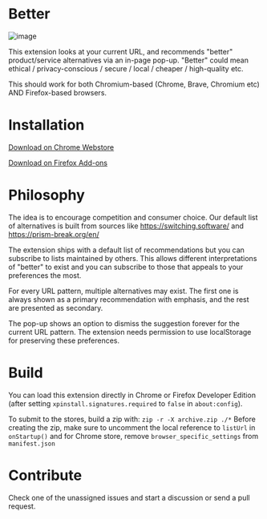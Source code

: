 # Better

![image](https://user-images.githubusercontent.com/19304/89511791-fcffce80-d7ef-11ea-9d2e-e2557d77a9b3.png)

This extension looks at your current URL, and recommends "better" product/service alternatives via an in-page pop-up. "Better" could mean ethical / privacy-conscious / secure / local / cheaper / high-quality etc.

This should work for both Chromium-based (Chrome, Brave, Chromium etc) AND Firefox-based browsers.

# Installation

[Download on Chrome Webstore](https://chrome.google.com/webstore/detail/better/fhblooichgponllpehbkpihicebfgfll)

[Download on Firefox Add-ons](https://addons.mozilla.org/en-US/firefox/addon/better-alternatives/)

# Philosophy

The idea is to encourage competition and consumer choice. Our default list of alternatives is built from sources like https://switching.software/ and https://prism-break.org/en/

The extension ships with a default list of recommendations but you can subscribe to lists maintained by others. This allows different interpretations of "better" to exist and you can subscribe to those that appeals to your preferences the most.

For every URL pattern, multiple alternatives may exist. The first one is always shown as a primary recommendation with emphasis, and the rest are presented as secondary.

The pop-up shows an option to dismiss the suggestion forever for the current URL pattern. The extension needs permission to use localStorage for preserving these preferences.

# Build

You can load this extension directly in Chrome or Firefox Developer Edition (after setting `xpinstall.signatures.required` to `false` in `about:config`).

To submit to the stores, build a zip with: `zip -r -X archive.zip ./*`
Before creating the zip, make sure to uncomment the local reference to `listUrl` in `onStartup()` and for Chrome store, remove `browser_specific_settings` from `manifest.json`

# Contribute

Check one of the unassigned issues and start a discussion or send a pull request.
